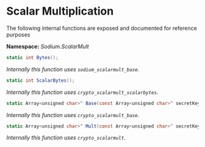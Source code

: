 # Scalar Multiplication

The following internal functions are exposed and documented for reference purposes

__Namespace:__ _Sodium.ScalarMult_

```C#
static int Bytes();
```

_Internally this function uses `sodium_scalarmult_base`._

```C#
static int ScalarBytes();
```

_Internally this function uses `crypto_scalarmult_scalarbytes`._

```C#
static Array<unsigned char>^ Base(const Array<unsigned char>^ secretKey);
```

_Internally this function uses `crypto_scalarmult_base`._

```C#
static Array<unsigned char>^ Mult(const Array<unsigned char>^ secretKey, const Array<unsigned char>^ publicKey);
```

_Internally this function uses `crypto_scalarmult`._